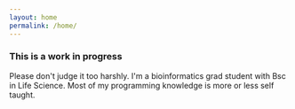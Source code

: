 ```yaml
---
layout: home
permalink: /home/
---
```


### This is a work in progress

Please don't judge it too harshly. I'm a bioinformatics grad student with Bsc in Life Science. Most of my programming knowledge is more or less self taught.
